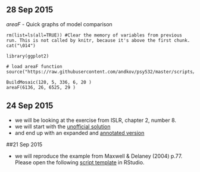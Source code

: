 ## 28 Sep 2015

*areaF* - Quick graphs of model comparison
```
rm(list=ls(all=TRUE)) #Clear the memory of variables from previous run. This is not called by knitr, because it's above the first chunk.
cat("\014")

library(ggplot2)

# load areaF function
source("https://raw.githubusercontent.com/andkov/psy532/master/scripts/graphs/areaF_graphing.R")

BuildMosaic(120, 5, 336, 6, 20 )
areaF(6136, 26, 6525, 29 )
```


## 24 Sep 2015
- we will be looking at the exercise from ISLR, chapter 2, number 8. 
- we will start with the [unofficial solution](https://raw.githubusercontent.com/asadoughi/stat-learning/master/ch2/applied.R)
- and end up with an expanded and [annotated version](https://github.com/andkov/psy532/blob/master/projects/homework/chapter2/hw_chapter_2_8.R)


##21 Sep 2015
- we will reproduce the example from Maxwell & Delaney (2004) p.77. Please open the following [script template](https://github.com/andkov/psy532/blob/master/materials/cases/MD_3_WISC-R/WISC_hyperactive_student.R) in RStudio.
